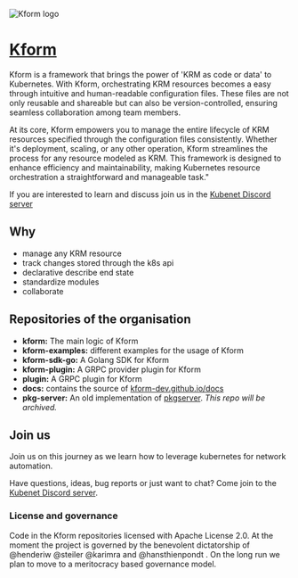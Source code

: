 ![Kform logo](https://kform-dev.github.io/docs/assets/logos/Kform-transparent-withname-100x123.png)

# [Kform](https://kform-dev.github.io/docs)

Kform is a framework that brings the power of 'KRM as code or data' to Kubernetes. With Kform, orchestrating KRM resources becomes a easy through intuitive and human-readable configuration files. These files are not only reusable and shareable but can also be version-controlled, ensuring seamless collaboration among team members.

At its core, Kform empowers you to manage the entire lifecycle of KRM resources specified through the configuration files consistently. Whether it's deployment, scaling, or any other operation, Kform streamlines the process for any resource modeled as KRM. This framework is designed to enhance efficiency and maintainability, making Kubernetes resource orchestration a straightforward and manageable task."

If you are interested to learn and discuss join us in the [Kubenet Discord server](https://discord.gg/fH35bmcTU9)

## Why

* manage any KRM resource
* track changes stored through the k8s api
* declarative describe end state
* standardize modules
* collaborate

## Repositories of the organisation

* **kform:** The main logic of Kform
* **kform-examples:** different examples for the usage of Kform
* **kform-sdk-go:** A Golang SDK for Kform
* **kform-plugin:** A GRPC provider plugin for Kform
* **plugin:** A GRPC plugin for Kform
* **docs:** contains the source of [kform-dev.github.io/docs](https://kform-dev.github.io/docs)
* **pkg-server:** An old implementation of [pkgserver](https://docs.pkgserver.dev/). *This repo will be archived.*

## Join us

Join us on this journey as we learn how to leverage kubernetes for network automation.

Have questions, ideas, bug reports or just want to chat? Come join to the [Kubenet Discord server](https://discord.gg/fH35bmcTU9).

### License and governance

Code in the Kform repositories licensed with Apache License 2.0. At the moment the project is governed by the benevolent dictatorship of @henderiw @steiler @karimra and @hansthienpondt . On the long run we plan to move to a meritocracy based governance model.